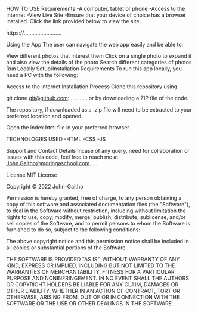 
HOW TO USE
Requirements
 -A computer, tablet or phone
 -Access to the internet
 -View Live Site
 -Ensure that your device of choice has a browser installed. Click the link provided below to view the site.

https://.........................

Using the App
The user can navigate the web app easily and be able to:

View different photos that interest them
Click on a single photo to expand it and also view the details of the photo
Search different categories of photos
Run Locally
Setup/Installation Requirements
To run this app locally, you need a PC with the following:

Access to the internet
Installation Process
Clone this repository using

  git clone git@github.com:............
or by downloading a ZIP file of the code.

The repository, if downloaded as a .zip file will need to be extracted to your preferred location and opened

Open the index.html file in your preferred browser.


TECHNOLOGIES USED
 -HTML
 -CSS
 -JS

Support and Contact Details
Incase of any query, need for collaboration or issues with this code, feel free to reach me at John.Gaitho@moringaschool.com.....

License
MIT License

Copyright © 2022 John-Gaitho

Permission is hereby granted, free of charge, to any person obtaining a copy of this software and associated documentation files (the "Software"), to deal in the Software without restriction, including without limitation the rights to use, copy, modify, merge, publish, distribute, sublicense, and/or sell copies of the Software, and to permit persons to whom the Software is furnished to do so, subject to the following conditions:

The above copyright notice and this permission notice shall be included in all copies or substantial portions of the Software.

THE SOFTWARE IS PROVIDED "AS IS", WITHOUT WARRANTY OF ANY KIND, EXPRESS OR IMPLIED, INCLUDING BUT NOT LIMITED TO THE WARRANTIES OF MERCHANTABILITY, FITNESS FOR A PARTICULAR PURPOSE AND NONINFRINGEMENT. IN NO EVENT SHALL THE AUTHORS OR COPYRIGHT HOLDERS BE LIABLE FOR ANY CLAIM, DAMAGES OR OTHER LIABILITY, WHETHER IN AN ACTION OF CONTRACT, TORT OR OTHERWISE, ARISING FROM, OUT OF OR IN CONNECTION WITH THE SOFTWARE OR THE USE OR OTHER DEALINGS IN THE SOFTWARE.